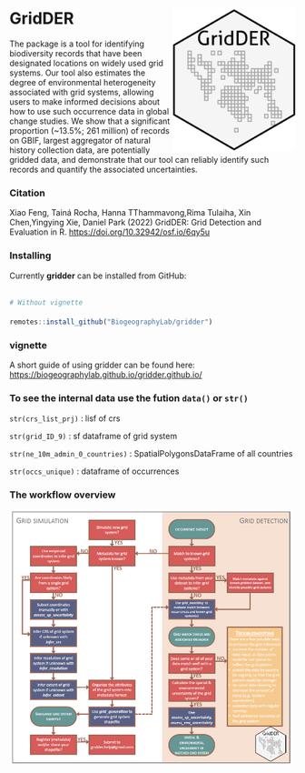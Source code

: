 # GridDER  <img src='man/figures/logo.png' align="right" height="250" />

The package is a tool for identifying biodiversity records that have been designated locations on widely used grid systems. Our tool also estimates the degree of environmental heterogeneity associated with grid systems, allowing users to make informed decisions about how to use such occurrence data in global change studies. We show that a significant proportion (~13.5%; 261 million) of records on GBIF, largest aggregator of natural history collection data, are potentially gridded data, and demonstrate that our tool can reliably identify such records and quantify the associated uncertainties.



### Citation
Xiao Feng, Tainá Rocha, Hanna TThammavong,Rima Tulaiha, Xin Chen,Yingying Xie, Daniel Park (2022) GridDER: Grid Detection and Evaluation in R. https://doi.org/10.32942/osf.io/6qy5u



### Installing

Currently **gridder** can be installed from GitHub:

``` r

# Without vignette

remotes::install_github("BiogeographyLab/gridder")


```

### vignette 
A short guide of using gridder can be found here: https://biogeographylab.github.io/gridder.github.io/


### To see the internal data use the fution `data()` or `str()`

`str(crs_list_prj)` : lisf of crs <br>

`str(grid_ID_9)` : sf dataframe of grid system <br>

`str(ne_10m_admin_0_countries)` : SpatialPolygonsDataFrame of all countries <br>

`str(occs_unique)` : dataframe of occurrences 



### The workflow overview


<img src='inst/workflow.png' align="center" height="450" />
<br />
<br />




